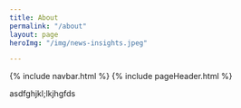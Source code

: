 ```yaml
---
title: About
permalink: "/about"
layout: page
heroImg: "/img/news-insights.jpeg"

---
```

{% include navbar.html %}
{% include pageHeader.html %}

asdfghjkl;lkjhgfds